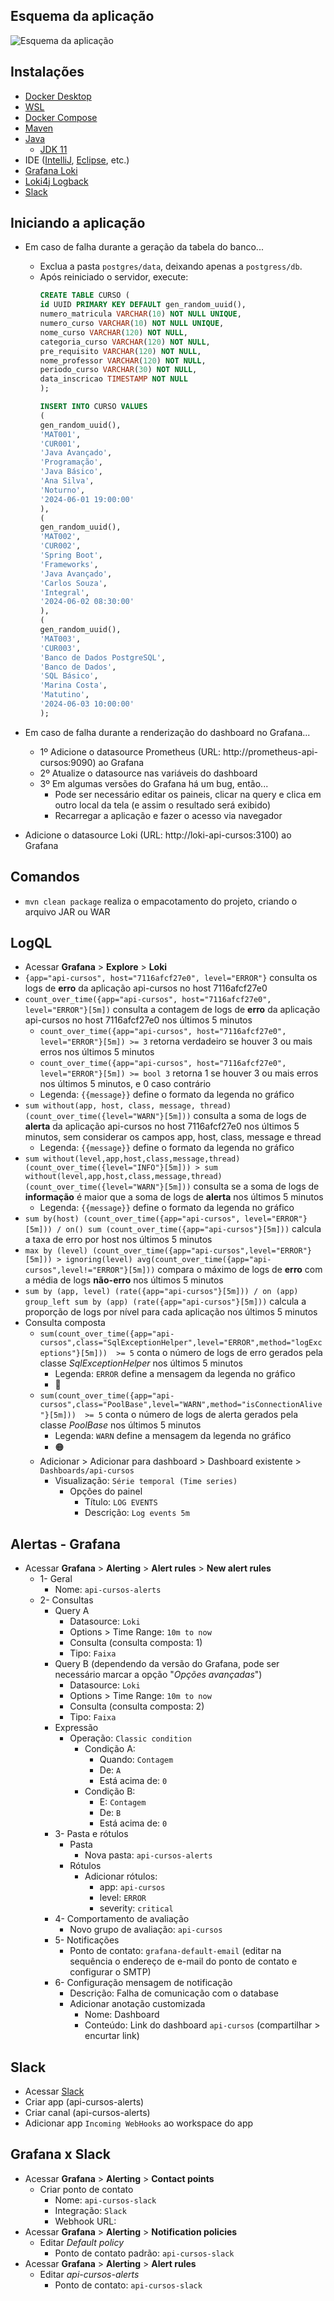 ## Esquema da aplicação
![Esquema da aplicação](img/20250822205926.png)

## Instalações
- [Docker Desktop](https://docs.docker.com/desktop/install/windows-install/)
- [WSL](https://learn.microsoft.com/pt-br/windows/wsl/install)
- [Docker Compose](https://docs.docker.com/compose/install/)
- [Maven](https://maven.apache.org/install.html)
- [Java](https://www.oracle.com/java/technologies/downloads/)
  - [JDK 11](https://www.oracle.com/br/java/technologies/javase/jdk11-archive-downloads.html)
- IDE ([IntelliJ](https://www.jetbrains.com/pt-br/idea/#), [Eclipse](https://eclipseide.org/), etc.)
- [Grafana Loki](https://grafana.com/oss/loki/)
- [Loki4j Logback](https://loki4j.github.io/loki-logback-appender/)
- [Slack](https://slack.com/)

## Iniciando a aplicação
- Em caso de falha durante a geração da tabela do banco...
    - Exclua a pasta `postgres/data`, deixando apenas a `postgress/db`.
    - Após reiniciado o servidor, execute:
        ```sql
        CREATE TABLE CURSO (
        id UUID PRIMARY KEY DEFAULT gen_random_uuid(),
        numero_matricula VARCHAR(10) NOT NULL UNIQUE,
        numero_curso VARCHAR(10) NOT NULL UNIQUE,
        nome_curso VARCHAR(120) NOT NULL,
        categoria_curso VARCHAR(120) NOT NULL,
        pre_requisito VARCHAR(120) NOT NULL,
        nome_professor VARCHAR(120) NOT NULL,
        periodo_curso VARCHAR(30) NOT NULL,
        data_inscricao TIMESTAMP NOT NULL
        );
        
        INSERT INTO CURSO VALUES
        (
        gen_random_uuid(),
        'MAT001',
        'CUR001',
        'Java Avançado',
        'Programação',
        'Java Básico',
        'Ana Silva',
        'Noturno',
        '2024-06-01 19:00:00'
        ),
        (
        gen_random_uuid(),
        'MAT002',
        'CUR002',
        'Spring Boot',
        'Frameworks',
        'Java Avançado',
        'Carlos Souza',
        'Integral',
        '2024-06-02 08:30:00'
        ),
        (
        gen_random_uuid(),
        'MAT003',
        'CUR003',
        'Banco de Dados PostgreSQL',
        'Banco de Dados',
        'SQL Básico',
        'Marina Costa',
        'Matutino',
        '2024-06-03 10:00:00'
        );
        ```
- Em caso de falha durante a renderização do dashboard no Grafana...
  - 1º Adicione o datasource Prometheus (URL: http://prometheus-api-cursos:9090) ao Grafana
  - 2º Atualize o datasource nas variáveis do dashboard
  - 3º Em algumas versões do Grafana há um bug, então...
    - Pode ser necessário editar os paineis, clicar na query e clica em outro local da tela (e assim o resultado será exibido)
    - Recarregar a aplicação e fazer o acesso via navegador

- Adicione o datasource Loki (URL: http://loki-api-cursos:3100) ao Grafana

## Comandos
- `mvn clean package` realiza o empacotamento do projeto, criando o arquivo JAR ou WAR

## LogQL
- Acessar **Grafana** > **Explore** > **Loki**
- `{app="api-cursos", host="7116afcf27e0", level="ERROR"}` consulta os logs de **erro** da aplicação api-cursos no host 7116afcf27e0
- `count_over_time({app="api-cursos", host="7116afcf27e0", level="ERROR"}[5m])` consulta a contagem de logs de **erro** da aplicação api-cursos no host 7116afcf27e0 nos últimos 5 minutos
  - `count_over_time({app="api-cursos", host="7116afcf27e0", level="ERROR"}[5m]) >= 3` retorna verdadeiro se houver 3 ou mais erros nos últimos 5 minutos
  - `count_over_time({app="api-cursos", host="7116afcf27e0", level="ERROR"}[5m]) >= bool 3` retorna 1 se houver 3 ou mais erros nos últimos 5 minutos, e 0 caso contrário
  - Legenda: `{{message}}` define o formato da legenda no gráfico
- `sum without(app, host, class, message, thread) (count_over_time({level="WARN"}[5m]))` consulta a soma de logs de **alerta** da aplicação api-cursos no host 7116afcf27e0 nos últimos 5 minutos, sem considerar os campos app, host, class, message e thread
  - Legenda: `{{message}}` define o formato da legenda no gráfico
- `sum without(level,app,host,class,message,thread) (count_over_time({level="INFO"}[5m])) > sum without(level,app,host,class,message,thread) (count_over_time({level="WARN"}[5m]))` consulta se a soma de logs de **informação** é maior que a soma de logs de **alerta** nos últimos 5 minutos
  - Legenda: `{{message}}` define o formato da legenda no gráfico
- `sum by(host) (count_over_time({app="api-cursos", level="ERROR"}[5m])) / on() sum (count_over_time({app="api-cursos"}[5m]))` calcula a taxa de erro por host nos últimos 5 minutos
- `max by (level) (count_over_time({app="api-cursos",level="ERROR"}[5m])) > ignoring(level) avg(count_over_time({app="api-cursos",level!="ERROR"}[5m]))` compara o máximo de logs de **erro** com a média de logs **não-erro** nos últimos 5 minutos
- `sum by (app, level) (rate({app="api-cursos"}[5m])) / on (app) group_left sum by (app) (rate({app="api-cursos"}[5m]))` calcula a proporção de logs por nível para cada aplicação nos últimos 5 minutos
- Consulta composta
  - `sum(count_over_time({app="api-cursos",class="SqlExceptionHelper",level="ERROR",method="logExceptions"}[5m]))  >= 5` conta o número de logs de erro gerados pela classe _SqlExceptionHelper_ nos últimos 5 minutos
    - Legenda: `ERROR` define a mensagem da legenda no gráfico
    - 🔴
  - `sum(count_over_time({app="api-cursos",class="PoolBase",level="WARN",method="isConnectionAlive"}[5m]))  >= 5` conta o número de logs de alerta gerados pela classe _PoolBase_ nos últimos 5 minutos
    - Legenda: `WARN` define a mensagem da legenda no gráfico
    - 🟠
  - Adicionar > Adicionar para dashboard > Dashboard existente > `Dashboards/api-cursos`
    - Visualização: `Série temporal (Time series)`
        - Opções do painel
            - Título: `LOG EVENTS`
            - Descrição: `Log events 5m`

## Alertas - Grafana
- Acessar **Grafana** > **Alerting** > **Alert rules** > **New alert rules**    
  - 1- Geral
    - Nome: `api-cursos-alerts`
  - 2- Consultas
    - Query A
      - Datasource: `Loki`
      - Options > Time Range: `10m to now`
      - Consulta (consulta composta: 1)
      - Tipo: `Faixa` 
    - Query B (dependendo da versão do Grafana, pode ser necessário marcar a opção "_Opções avançadas_")
      - Datasource: `Loki`
      - Options > Time Range: `10m to now`
      - Consulta (consulta composta: 2)
      - Tipo: `Faixa` 
    - Expressão
      - Operação: `Classic condition`
        - Condição A: 
          - Quando: `Contagem`
          - De: `A`
          - Está acima de: `0`
        - Condição B:
          - E: `Contagem`
          - De: `B`
          - Está acima de: `0`
    - 3- Pasta e rótulos
      - Pasta 
        - Nova pasta: `api-cursos-alerts`
      - Rótulos
        - Adicionar rótulos: 
          - app: `api-cursos`
          - level: `ERROR`
          - severity: `critical`
    - 4- Comportamento de avaliação
      - Novo grupo de avaliação: `api-cursos`
    - 5- Notificações
      - Ponto de contato: `grafana-default-email` (editar na sequência o endereço de e-mail do ponto de contato e configurar o SMTP)
    - 6- Configuração mensagem de notificação
      - Descrição: Falha de comunicação com o database
      - Adicionar anotação customizada
        - Nome: Dashboard
        - Conteúdo: Link do dashboard `api-cursos` (compartilhar > encurtar link)

## Slack
- Acessar [Slack](https://slack.com/)
- Criar app (api-cursos-alerts)
- Criar canal (api-cursos-alerts)
- Adicionar app `Incoming WebHooks` ao workspace do app

## Grafana x Slack
- Acessar **Grafana** > **Alerting** > **Contact points**
  - Criar ponto de contato
    - Nome: `api-cursos-slack`
    - Integração: `Slack`
    - Webhook URL: <URL do webhook>
- Acessar **Grafana** > **Alerting** > **Notification policies**
  - Editar _Default policy_
    - Ponto de contato padrão: `api-cursos-slack`
- Acessar **Grafana** > **Alerting** > **Alert rules**
  - Editar _api-cursos-alerts_
    - Ponto de contato: `api-cursos-slack`